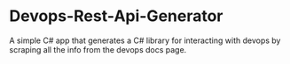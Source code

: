# Devops-Rest-Api-Generator
A simple C# app that generates a C# library for interacting with devops by scraping all the info from the devops docs page.
